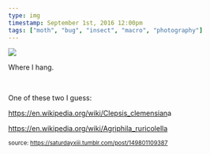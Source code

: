 ```yaml
---
type: img
timestamp: September 1st, 2016 12:00pm
tags: ["moth", "bug", "insect", "macro", "photography"]
---
```

<img src="https://saturdayxiii.github.io/media/media/149801109387.jpg"/>
                                                                                          
Where I hang.

<br/>

One of these two I guess: 

<a href="https://en.wikipedia.org/wiki/Clepsis_clemensiana" target="_blank">https://en.wikipedia.org/wiki/Clepsis_clemensian</a>a 

<a href="https://en.wikipedia.org/wiki/Agriphila_ruricolella" target="_blank">https://en.wikipedia.org/wiki/Agriphila_ruricolella</a><br/>
 
                                    
                
                
                
                
                                
<small>source: https://saturdayxiii.tumblr.com/post/149801109387</small>